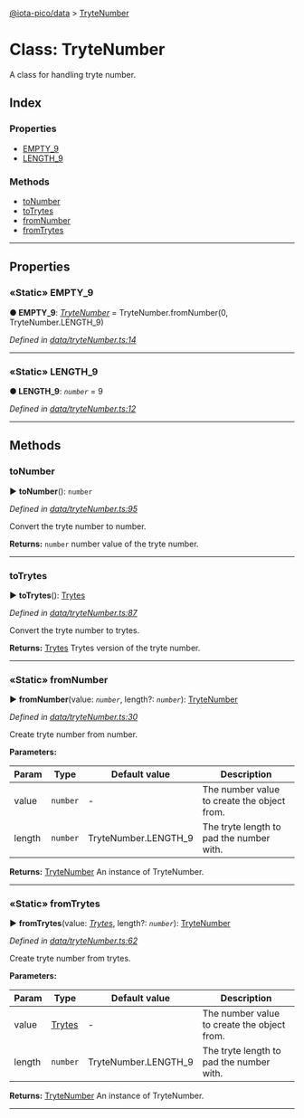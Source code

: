 [@iota-pico/data](../README.md) > [TryteNumber](../classes/trytenumber.md)



# Class: TryteNumber


A class for handling tryte number.

## Index

### Properties

* [EMPTY_9](trytenumber.md#empty_9)
* [LENGTH_9](trytenumber.md#length_9)


### Methods

* [toNumber](trytenumber.md#tonumber)
* [toTrytes](trytenumber.md#totrytes)
* [fromNumber](trytenumber.md#fromnumber)
* [fromTrytes](trytenumber.md#fromtrytes)



---
## Properties
<a id="empty_9"></a>

### «Static» EMPTY_9

**●  EMPTY_9**:  *[TryteNumber](trytenumber.md)*  =  TryteNumber.fromNumber(0, TryteNumber.LENGTH_9)

*Defined in [data/tryteNumber.ts:14](https://github.com/iotaeco/iota-pico-data/blob/5154449/src/data/tryteNumber.ts#L14)*





___

<a id="length_9"></a>

### «Static» LENGTH_9

**●  LENGTH_9**:  *`number`*  = 9

*Defined in [data/tryteNumber.ts:12](https://github.com/iotaeco/iota-pico-data/blob/5154449/src/data/tryteNumber.ts#L12)*





___


## Methods
<a id="tonumber"></a>

###  toNumber

► **toNumber**(): `number`



*Defined in [data/tryteNumber.ts:95](https://github.com/iotaeco/iota-pico-data/blob/5154449/src/data/tryteNumber.ts#L95)*



Convert the tryte number to number.




**Returns:** `number`
number value of the tryte number.






___

<a id="totrytes"></a>

###  toTrytes

► **toTrytes**(): [Trytes](trytes.md)



*Defined in [data/tryteNumber.ts:87](https://github.com/iotaeco/iota-pico-data/blob/5154449/src/data/tryteNumber.ts#L87)*



Convert the tryte number to trytes.




**Returns:** [Trytes](trytes.md)
Trytes version of the tryte number.






___

<a id="fromnumber"></a>

### «Static» fromNumber

► **fromNumber**(value: *`number`*, length?: *`number`*): [TryteNumber](trytenumber.md)



*Defined in [data/tryteNumber.ts:30](https://github.com/iotaeco/iota-pico-data/blob/5154449/src/data/tryteNumber.ts#L30)*



Create tryte number from number.


**Parameters:**

| Param | Type | Default value | Description |
| ------ | ------ | ------ | ------ |
| value | `number`  | - |   The number value to create the object from. |
| length | `number`  |  TryteNumber.LENGTH_9 |   The tryte length to pad the number with. |





**Returns:** [TryteNumber](trytenumber.md)
An instance of TryteNumber.






___

<a id="fromtrytes"></a>

### «Static» fromTrytes

► **fromTrytes**(value: *[Trytes](trytes.md)*, length?: *`number`*): [TryteNumber](trytenumber.md)



*Defined in [data/tryteNumber.ts:62](https://github.com/iotaeco/iota-pico-data/blob/5154449/src/data/tryteNumber.ts#L62)*



Create tryte number from trytes.


**Parameters:**

| Param | Type | Default value | Description |
| ------ | ------ | ------ | ------ |
| value | [Trytes](trytes.md)  | - |   The number value to create the object from. |
| length | `number`  |  TryteNumber.LENGTH_9 |   The tryte length to pad the number with. |





**Returns:** [TryteNumber](trytenumber.md)
An instance of TryteNumber.






___


